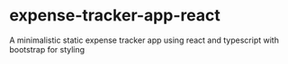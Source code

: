 # expense-tracker-app-react
A minimalistic static expense tracker app using react and typescript with bootstrap for styling
